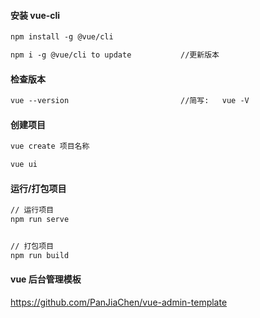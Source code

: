 #### 安装 vue-cli

```txt
npm install -g @vue/cli
```

```txt
npm i -g @vue/cli to update           //更新版本
```

#### 检查版本

```txt
vue --version                         //简写:   vue -V
```

#### 创建项目

```txt
vue create 项目名称
```

```txt
vue ui
```

#### 运行/打包项目

```txt
// 运行项目
npm run serve


// 打包项目
npm run build
```

#### vue 后台管理模板

https://github.com/PanJiaChen/vue-admin-template
